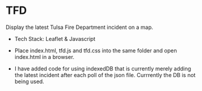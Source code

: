 # TFD

Display the latest Tulsa Fire Department incident on a map.

* Tech Stack: Leaflet & Javascript

* Place index.html, tfd.js and tfd.css into the same folder and open index.html in a browser.

* I have added code for using indexedDB that is currently merely adding the latest incident after each poll of the json file.  Currrently the DB is not being used.



